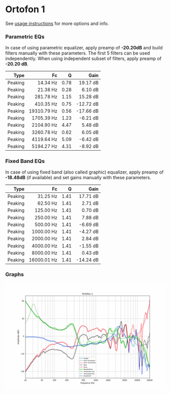 # Ortofon 1
See [usage instructions](https://github.com/jaakkopasanen/AutoEq#usage) for more options and info.

### Parametric EQs
In case of using parametric equalizer, apply preamp of **-20.20dB** and build filters manually
with these parameters. The first 5 filters can be used independently.
When using independent subset of filters, apply preamp of **-20.20 dB**.

| Type    | Fc          |    Q | Gain      |
|--------:|------------:|-----:|----------:|
| Peaking | 14.34 Hz    | 0.78 | 19.17 dB  |
| Peaking | 21.38 Hz    | 0.28 | 6.10 dB   |
| Peaking | 281.78 Hz   | 1.15 | 15.28 dB  |
| Peaking | 410.35 Hz   | 0.75 | -12.72 dB |
| Peaking | 19310.79 Hz | 0.56 | -17.66 dB |
| Peaking | 1705.39 Hz  | 1.23 | -6.21 dB  |
| Peaking | 2104.90 Hz  | 4.47 | 5.48 dB   |
| Peaking | 3260.78 Hz  | 0.62 | 6.05 dB   |
| Peaking | 4119.64 Hz  | 5.09 | -6.42 dB  |
| Peaking | 5194.27 Hz  | 4.31 | -8.92 dB  |

### Fixed Band EQs
In case of using fixed band (also called graphic) equalizer, apply preamp of **-18.48dB**
(if available) and set gains manually with these parameters.

| Type    | Fc          |    Q | Gain      |
|--------:|------------:|-----:|----------:|
| Peaking | 31.25 Hz    | 1.41 | 17.71 dB  |
| Peaking | 62.50 Hz    | 1.41 | 2.71 dB   |
| Peaking | 125.00 Hz   | 1.41 | 0.70 dB   |
| Peaking | 250.00 Hz   | 1.41 | 7.88 dB   |
| Peaking | 500.00 Hz   | 1.41 | -6.69 dB  |
| Peaking | 1000.00 Hz  | 1.41 | -4.27 dB  |
| Peaking | 2000.00 Hz  | 1.41 | 2.84 dB   |
| Peaking | 4000.00 Hz  | 1.41 | -1.55 dB  |
| Peaking | 8000.00 Hz  | 1.41 | 0.43 dB   |
| Peaking | 16000.01 Hz | 1.41 | -14.24 dB |

### Graphs
![](./Ortofon%201.png)
